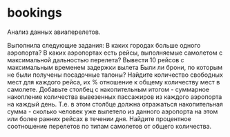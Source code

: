 # bookings
Анализ данных авиаперелетов. 

Выполнила следующие задания:
В каких городах больше одного аэропорта?
В каких аэропортах есть рейсы, выполняемые самолетом с максимальной дальностью перелета?
Вывести 10 рейсов с максимальным временем задержки вылета
Были ли брони, по которым не были получены посадочные талоны?
Найдите количество свободных мест для каждого рейса, их % отношение к общему количеству мест в самолете. Добавьте столбец с накопительным итогом - суммарное накопление количества вывезенных пассажиров из каждого аэропорта на каждый день. Т.е. в этом столбце должна отражаться накопительная сумма - сколько человек уже вылетело из данного аэропорта на этом или более ранних рейсах в течении дня.
Найдите процентное соотношение перелетов по типам самолетов от общего количества.

